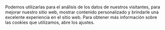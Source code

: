 Podemos utilizarlas para el análisis de los datos de nuestros visitantes, para mejorar nuestro sitio
web, mostrar contenido personalizado y brindarle una excelente experiencia en el sitio web. Para obtener
más información sobre las cookies que utilizamos, abre los ajustes.